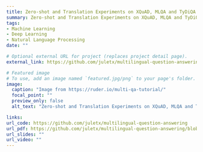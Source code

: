 ```yaml
---
title: Zero-shot and Translation Experiments on XQuAD, MLQA and TyDiQA
summary: Zero-shot and Translation Experiments on XQuAD, MLQA and TyDiQA
tags:
- Machine Learning
- Deep Learning
- Natural Language Processing
date: ""

# Optional external URL for project (replaces project detail page).
external_link: https://github.com/juletx/multilingual-question-answering

# Featured image
# To use, add an image named `featured.jpg/png` to your page's folder. 
image:
  caption: "Image from https://ruder.io/multi-qa-tutorial/"
  focal_point: ""
  preview_only: false
  alt_text: "Zero-shot and Translation Experiments on XQuAD, MLQA and TyDiQA"

links:
url_code: https://github.com/juletx/multilingual-question-answering
url_pdf: https://github.com/juletx/multilingual-question-answering/blob/master/paper/multilingual-question-answering.pdf
url_slides: ""
url_video: ""
---
```

